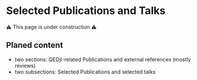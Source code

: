 # Selected Publications and Talks

:warning: This page is under construction :warning: 

## Planed content
* two sections: QEDjl-related Publications and external references (mostly
reviews)
* two subsections: Selected Publications and selected talks

